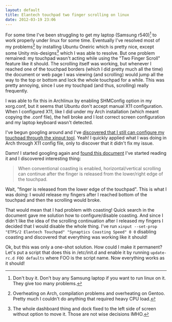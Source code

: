```yaml
---
layout: default
title: Elantech touchpad two finger scrolling on linux
date: 2012-03-19 23:06
---
```


For some time I've been struggling to get my laptop
(Samsung r540)[^1] to work
properly under linux for some time. Eventually I've resolved most of my
problems[^2] by installing Ubuntu Oneiric which is pretty nice,
except some Unity mis-designs[^3] which I was able to resolve.
But one problem remained:
my touchpad wasn't acting while using the "Two Finger Scroll" feature like it
should. The scrolling itself was working, but whenever I reached one of the
touchpad borders (which I did pretty much all the time) the document or web
page I was viewing (and scrolling) would jump all the way to the top or bottom
and lock the whole touchpad for a while. This was pretty annoying, since I use
my touchpad (and thus, scrolling) really frequently.

I was able to fix this in Archlinux by enabling SHMConfig option in my
xorg.conf, but it seems that Ubuntu don't accept manual X11 configuration.
When I configured X11, like I did under my Arch installation (which meant
copying the .conf file), the hell broke and I lost correct screen
configuration and my laptop keyboard wasn't detected.

I've begun googling around and I've [discovered that I still can configure my
touchpad through the xinput tool](http://askubuntu.com/questions/18576/vostro-3400-touchpad-multiple-gesture-and-two-finger-scrolling-not-working>).
Yeah! I quickly applied what I was doing in Arch through X11 config file, only
to discover that it didn't fix my issue.

Damn! I started googling again and [found this document](http://www.x.org/archive/X11R7.5/doc/man/man4/synaptics.4.html)
I've started reading it and I discovered interesting thing:

> When conventional coasting is enabled, horizontal/vertical scrolling can
> continue after the finger is released from the lower/right edge of the touchpad.

Wait, "finger is released from the lower edge of the touchpad". This is what I
was doing: I would release my fingers after I reached bottom of the touchpad
and then the scrolling would broke.

That would mean that I had problem with coasting! Quick search in the document
gave me solution how to configure/disable coasting. And since I didn't like
the idea of the scrolling continuation after I released my fingers I decided
that I would disable the whole thing. I've run
`xinput --set-prop "ETPS/2 Elantech Touchpad" "Synaptics Coasting Speed" 0 0`
disabling coasting and discovered that everything was working like it should!

Ok, but this was only a one-shot solution. How could I make it permanent?
Let's put a script that does this in /etc/init.d and enable it by running
`update-rc.d FOO defaults` where FOO is the script name.
Now everything works as it should!

[^1]: Don't buy it. Don't buy any Samsung laptop if you want to
run linux on it. They give too many problems.

[^2]: Overheating on Arch, compilation problems and overheating on
Gentoo. Pretty much I couldn't do anything that required heavy CPU load.

[^3]: The whole dashboard thing and dock fixed to the left side
of screen without option to move it. Those are not wise decisions IMHO.
